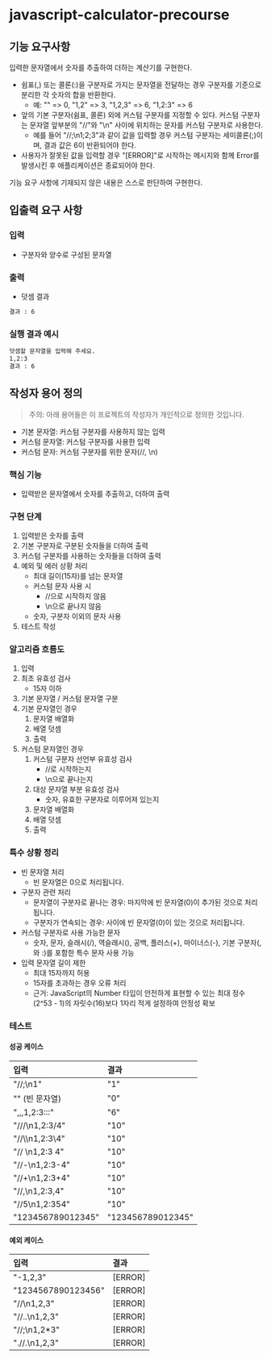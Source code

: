 # javascript-calculator-precourse

## 기능 요구사항

입력한 문자열에서 숫자를 추출하여 더하는 계산기를 구현한다.

- 쉼표(,) 또는 콜론(:)을 구분자로 가지는 문자열을 전달하는 경우 구분자를 기준으로 분리한 각 숫자의 합을 반환한다.
  - 예: "" => 0, "1,2" => 3, "1,2,3" => 6, "1,2:3" => 6
- 앞의 기본 구분자(쉼표, 콜론) 외에 커스텀 구분자를 지정할 수 있다. 커스텀 구분자는 문자열 앞부분의 "//"와 "\n" 사이에 위치하는 문자를 커스텀 구분자로 사용한다.
  - 예를 들어 "//;\n1;2;3"과 같이 값을 입력할 경우 커스텀 구분자는 세미콜론(;)이며, 결과 값은 6이 반환되어야 한다.
- 사용자가 잘못된 값을 입력할 경우 "[ERROR]"로 시작하는 메시지와 함께 Error를 발생시킨 후 애플리케이션은 종료되어야 한다.

기능 요구 사항에 기재되지 않은 내용은 스스로 판단하여 구현한다.

## 입출력 요구 사항

### 입력

- 구분자와 양수로 구성된 문자열

### 출력

- 덧셈 결과

```md
결과 : 6
```

### 실행 결과 예시

```md
덧셈할 문자열을 입력해 주세요.
1,2:3
결과 : 6
```

## 작성자 용어 정의

> 주의: 아래 용어들은 이 프로젝트의 작성자가 개인적으로 정의한 것입니다.

- 기본 문자열: 커스텀 구분자를 사용하지 않는 입력
- 커스텀 문자열: 커스텀 구분자를 사용한 입력
- 커스텀 문자: 커스텀 구분자를 위한 문자(//, \n)

### 핵심 기능

- 입력받은 문자열에서 숫자를 추출하고, 더하여 출력

### 구현 단계

1. 입력받은 숫자를 출력
2. 기본 구분자로 구분된 숫자들을 더하여 출력
3. 커스텀 구분자를 사용하는 숫자들을 더하여 출력
4. 예외 및 에러 상황 처리
    - 최대 길이(15자)를 넘는 문자열
    - 커스텀 문자 사용 시
        - //으로 시작하지 않음
        - \n으로 끝나지 않음
    - 숫자, 구분자 이외의 문자 사용
5. 테스트 작성

### 알고리즘 흐름도

1. 입력
2. 최초 유효성 검사
    - 15자 이하
3. 기본 문자열 / 커스텀 문자열 구분
4. 기본 문자열인 경우
    1. 문자열 배열화
    2. 배열 덧셈
    3. 출력
5. 커스텀 문자열인 경우
    1. 커스텀 구분자 선언부 유효성 검사
        - //로 시작하는지
        - \n으로 끝나는지
    2. 대상 문자열 부분 유효성 검사
        - 숫자, 유효한 구분자로 이루어져 있는지
    3. 문자열 배열화
    4. 배열 덧셈
    5. 출력

### 특수 상황 정리

- 빈 문자열 처리
  - 빈 문자열은 0으로 처리됩니다.
- 구분자 관련 처리
  - 문자열이 구분자로 끝나는 경우: 마지막에 빈 문자열(0)이 추가된 것으로 처리됩니다.
  - 구분자가 연속되는 경우: 사이에 빈 문자열(0)이 있는 것으로 처리됩니다.
- 커스텀 구분자로 사용 가능한 문자
  - 숫자, 문자, 슬래시(/), 역슬래시(\), 공백, 플러스(+), 마이너스(-), 기본 구분자(,와 :)를 포함한 특수 문자 사용 가능
- 입력 문자열 길이 제한
  - 최대 15자까지 허용
  - 15자를 초과하는 경우 오류 처리
  - 근거: JavaScript의 Number 타입이 안전하게 표현할 수 있는 최대 정수(2^53 - 1)의 자릿수(16)보다 1자리 적게 설정하여 안정성 확보

### 테스트

#### 성공 케이스

| 입력                  | 결과                 |
|:---------------------|:--------------------|
| "//;\\n1"            | "1"                 |
| "" (빈 문자열)         | "0"                 |
| ",,,1,2:3:::"        | "6"                 |
| "///\\n1,2:3/4"      | "10"                |
| "//\\\\n1,2:3\4"     | "10"                |
| "// \\n1,2:3 4"      | "10"                |
| "//-\\n1,2:3-4"      | "10"                |
| "//+\\n1,2:3+4"      | "10"                |
| "//,\\n1,2:3,4"      | "10"                |
| "//5\\n1,2:354"      | "10"                |
| "123456789012345"    | "123456789012345"   |

#### 예외 케이스

| 입력                  | 결과      |
|:---------------------|:---------|
| "-1,2,3"             | [ERROR]  |
| "1234567890123456"   | [ERROR]  |
| "//\\n1,2,3"         | [ERROR]  |
| "//..\\n1,2,3"       | [ERROR]  |
| "//;\\n1,2*3"        | [ERROR]  |
| ".//.\\n1,2,3"       | [ERROR]  |
